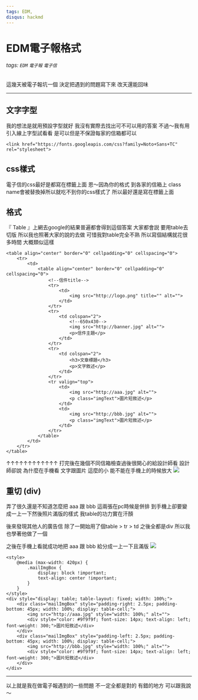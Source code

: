 ```yaml
---
tags: EDM,
disqus: hackmd
---
```


EDM電子報格式
===

###### tags: `EDM` `電子報` `電子信`

這幾天被電子報坑一個
決定把遇到的問題寫下來
改天還能回味

---

## 文字字型
我的想法是就用預設字型就好
我沒有實際去找出可不可以用的答案
不過～我有用引入線上字型試看看
是可以但是不保證每家的信箱都可以
``` HTML=
<link href="https://fonts.googleapis.com/css?family=Noto+Sans+TC" rel="stylesheet">
```


## css樣式
電子信的css最好是都寫在標籤上面
恩～因為你的格式 到各家的信箱上
class name會被替換掉所以就吃不到你的css樣式了
所以最好還是寫在標籤上面


## 格式
『 Table 』上網去google的結果普遍都會得到這個答案
大家都會説 要用table去切版
所以我也照著大家的說的去做 可惜我對table完全不熟
所以寫個結構就花很多時間
大概類似這樣

``` HTML=
<table align="center" border="0" cellpadding="0" cellspacing="0">
    <tr>
        <td>
            <table align="center" border="0" cellpadding="0" cellspacing="0">
                <!--信件title-->
                <tr>
                    <td>
                        <img src="http://logo.png" title="" alt="">
                    </td>
                </tr>
                <tr>
                    <td colspan="2">
                        <!--650x430-->
                        <img src="http://banner.jpg" alt="">
                        <p>信件主題</p>
                    </td>
                </tr>
                <tr>
                    <td colspan="2">
                        <h3>文章標題</h3>
                        <p>文字敘述</p>
                    </td>
                </tr>
                <tr valign="top">
                    <td>
                        <img src="http://aaa.jpg" alt="">
                        <p class="imgText">圖片短敘述</p>
                    </td>
                    <td>
                        <img src="http://bbb.jpg" alt="">
                        <p class="imgText">圖片短敘述</p>
                    </td>
                </tr>
            </table>
        </td>
    </tr>
</table>
 ```

↑↑↑↑↑↑↑↑↑↑↑↑
打完後在幾個不同信箱檢查過後很開心的給設計師看
設計師卻說 為什麼在手機看 文字跟圖片 這麼的小
能不能在手機上的時候放大
![](https://i.imgur.com/1NBnu5D.png)




## 重切 (div)
弄了很久還是不知道怎麼把 aaa 跟 bbb 這兩張在pc時候是併排
到手機上卻要變成一上一下然後照片滿版的樣式
我table的功力實在汗顏

後來發現其他人的廣告信
除了一開始用了個table > tr > td 之後全都是div
所以我也學著他做了一個

之後在手機上看就成功地把 aaa 跟 bbb 給分成一上一下且滿版
![](https://i.imgur.com/48Pwzq4.png)


``` HTML=
<style>
    @media (max-width: 420px) {
        .mailImgBox {
            display: block !important;
            text-align: center !important;
        }
    }
</style>
<div style="display: table; table-layout: fixed; width: 100%;">
    <div class="mailImgBox" style="padding-right: 2.5px; padding-bottom: 45px; width: 100%; display: table-cell;">
        <img src="http://aaa.jpg" style="width: 100%;" alt="">
        <div style="color: #9f9f9f; font-size: 14px; text-align: left; font-weight: 300;">圖片短敘述</div>
    </div>
    <div class="mailImgBox" style="padding-left: 2.5px; padding-bottom: 45px; width: 100%; display: table-cell;">
        <img src="http://bbb.jpg" style="width: 100%;" alt="">
        <div style="color: #9f9f9f; font-size: 14px; text-align: left; font-weight: 300;">圖片短敘述</div>
    </div>
</div>
```

---

以上就是我在做電子報遇到的一些問題
不一定全都是對的
有錯的地方 可以跟我說～
